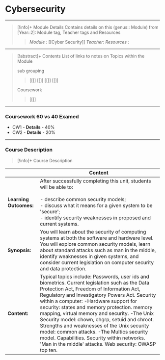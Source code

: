 # Cybersecurity 
---
> [!info]+ Module Details
> Contains details on this (genus:: Module) from [Year::2]: Module tag, Teacher tags and Resources 
> > *Module :* [[Cyber Security]]
> > *Teacher*: 
> > *Resources :*

---
> [!abstract]+ Contents
> List of links to notes on Topics within the Module
> 
> sub grouping
> > [[]]
> [[]]
> [[]]
> > [[]]
> 
> Coursework
> > [[]]


---
### Coursework 60 vs 40 Examed
- CW1 - 
	**Details** - 40%
- CW2 - 
	**Details** - 20%
---
### Course Description

> [!info]+  Course Description
> 
|                        | Content                                                                                                                                                                                                                                                                                                                                                                                                                                                                                                                                                                                     |
| ---------------------- | ------------------------------------------------------------------------------------------------------------------------------------------------------------------------------------------------------------------------------------------------------------------------------------------------------------------------------------------------------------------------------------------------------------------------------------------------------------------------------------------------------------------------------------------------------------------------------------------- |
| **Learning Outcomes:** | After successfully completing this unit, students will be able to:<br><br>- describe common security models;<br>- discuss what it means for a given system to be 'secure';<br>- identify security weaknesses in proposed and current systems.                                                                                                                                                                                                                                                                                                                                               |
| **Synopsis:**          | You will learn about the security of computing systems at both the software and hardware level. You will explore common security models, learn about standard attacks such as man in the middle, identify weaknesses in given systems, and consider current legislation on computer security and data protection.                                                                                                                                                                                                                                                                           |
| **Content:**           | Typical topics include: Passwords, user ids and biometrics. Current legislation such as the Data Protection Act, Freedom of Information Act, Regulatory and Investigatory Powers Act. Security within a computer: -Hardware support for security: states and memory protection. memory mapping, virtual memory and security. -The Unix Security model: chown, chgrp, setuid and chroot. Strengths and weaknesses of the Unix security model: common attacks. -The Multics security model. Capabilities. Security within networks. 'Man in the middle' attacks. Web security: OWASP top ten. |
